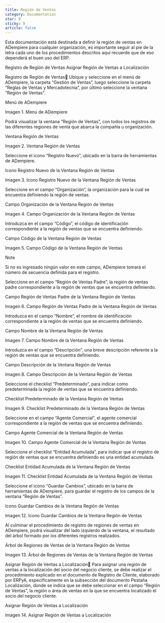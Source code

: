 ```yaml
---
title: Región de Ventas
category: Documentation
star: 9
sticky: 9
article: false
---
```


Esta documentación está destinada a definir la región de ventas en ADempiere para cualquier organización, es importante seguir al pie de la letra cada uno de los procedimientos descritos aquí recuerde que de eso dependerá el buen uso del ERP.

Registro de Región de Ventas
Asignar Región de Ventas a Localización

Registro de Región de Ventas
Ubique y seleccione en el menú de ADempiere, la carpeta “Gestión de Ventas”, luego seleccione la carpeta “Reglas de Ventas y Mercadotecnia”, por último seleccione la ventana “Región de Ventas”.

Menú de ADempiere

Imagen 1. Menú de ADempiere

Podrá visualizar la ventana “Región de Ventas”, con todos los registros de las diferentes regiones de venta que abarca la compañía u organización.

Ventana Región de Ventas

Imagen 2. Ventana Región de Ventas

Seleccione el icono “Registro Nuevo”, ubicado en la barra de herramientas de ADempiere.

Icono Registro Nuevo de la Ventana Región de Ventas

Imagen 3. Icono Registro Nuevo de la Ventana Región de Ventas

Seleccione en el campo “Organización”, la organización para la cual se encuentra definiendo la región de ventas.

Campo Organización de la Ventana Región de Ventas

Imagen 4. Campo Organización de la Ventana Región de Ventas

Introduzca en el campo “Código”, el código de identificación correspondiente a la región de ventas que se encuentra definiendo.

Campo Código de la Ventana Región de Ventas

Imagen 5. Campo Código de la Ventana Región de Ventas

Note

Si no es ingresado ningún valor en este campo, ADempiere tomará el número de secuencia definida para el registro.

Seleccione en el campo “Región de Ventas Padre”, la región de ventas padre correspondiente a la región de ventas que se encuentra definiendo.

Campo Región de Ventas Padre de la Ventana Región de Ventas

Imagen 6. Campo Región de Ventas Padre de la Ventana Región de Ventas

Introduzca en el campo “Nombre”, el nombre de identificación correspondiente a la región de ventas que se encuentra definiendo.

Campo Nombre de la Ventana Región de Ventas

Imagen 7. Campo Nombre de la Ventana Región de Ventas

Introduzca en el campo “Descripción”, una breve descripción referente a la región de ventas que se encuentra definiendo.

Campo Descripción de la Ventana Región de Ventas

Imagen 8. Campo Descripción de la Ventana Región de Ventas

Seleccione el checklist “Predeterminado”, para indicar como predeterminada la región de ventas que se encuentra definiendo.

Checklist Predeterminado de la Ventana Región de Ventas

Imagen 9. Checklist Predeterminado de la Ventana Región de Ventas

Seleccione en el campo “Agente Comercial”, el agente comercial correspondiente a la región de ventas que se encuentra definiendo.

Campo Agente Comercial de la Ventana Región de Ventas

Imagen 10. Campo Agente Comercial de la Ventana Región de Ventas

Seleccione el checklist “Entidad Acumulada”, para indicar que el registro de región de ventas que se encuentra definiendo es una entidad acumulada.

Checklist Entidad Acumulada de la Ventana Región de Ventas

Imagen 11. Checklist Entidad Acumulada de la Ventana Región de Ventas

Seleccione el icono “Guardar Cambios”, ubicado en la barra de herramientas de ADempiere, para guardar el registro de los campos de la ventana “Región de Ventas”.

Icono Guardar Cambios de la Ventana Región de Ventas

Imagen 12. Icono Guardar Cambios de la Ventana Región de Ventas

Al culminar el procedimiento de registro de regiones de ventas en ADempiere, podrá visualizar del lado izquierdo de la ventana, el resultado del árbol formado por los diferentes registros realizados.

Árbol de Regiones de Ventas de la Ventana Región de Ventas

Imagen 13. Árbol de Regiones de Ventas de la Ventana Región de Ventas

Asignar Región de Ventas a Localización
Para asignar una región de ventas a la localización del socio del negocio cliente, se debe realizar el procedimiento explicado en el documento de Registro de Cliente, elaborado por ERPyA, específicamente en la subsección del documento Pestaña Localización, donde se indica que se debe seleccionar en el campo “Región de Ventas”, la región o área de ventas en la que se encuentra localizado el socio del negocio cliente.

Asignar Región de Ventas a Localización

Imagen 14. Asignar Región de Ventas a Localización